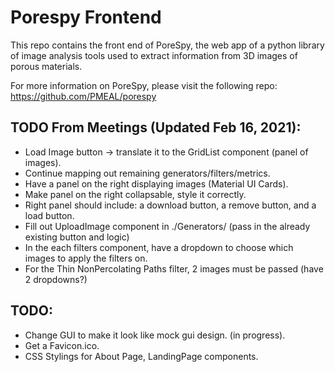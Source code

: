 # Porespy Frontend

This repo contains the front end of PoreSpy, the web app of a python library of image analysis tools used to extract information from 3D images of porous materials.

For more information on PoreSpy, please visit the following repo: https://github.com/PMEAL/porespy


## TODO From Meetings (Updated Feb 16, 2021):

- Load Image button -> translate it to the GridList component (panel of images).
- Continue mapping out remaining generators/filters/metrics.
- Have a panel on the right displaying images (Material UI Cards).
- Make panel on the right collapsable, style it correctly.
- Right panel should include: a download button, a remove button, and a load button.
- Fill out UploadImage component in ./Generators/ (pass in the already existing button and logic)
- In the each filters component, have a dropdown to choose which images to apply the filters on.
- For the Thin NonPercolating Paths filter, 2 images must be passed (have 2 dropdowns?)


## TODO:

- Change GUI to make it look like mock gui design. (in progress).
- Get a Favicon.ico.
- CSS Stylings for About Page, LandingPage components.
